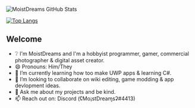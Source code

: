 ![MoistDreams GitHub Stats](https://github-readme-stats.vercel.app/api?username=Misunderstood-Wookiee&show_icons=true&theme=midnight-purple&bg_color=00000000)

[![Top Langs](https://github-readme-stats.vercel.app/api/top-langs/?username=Misunderstood-Wookiee&layout=compact)](https://github.com/anuraghazra/github-readme-stats)
## Welcome 
- ❔ I'm MoistDreams and I'm a hobbyist programmer, gamer, commercial photographer & digital asset creator.
- 😄 Pronouns: Him/They
- 🌱 I’m currently learning how too make UWP apps & learning C#.
- 👯 I’m looking to collaborate on wiki editing, game modding & app devlopment ideas.
- 💬 Ask me about my projects and be kind.
- 📫 Reach out on: Discord (ʢMo¡stDreaɱsʡ#4413)

<!-- <a href='https://ko-fi.com/H2H23ED52' target='_blank'><img height='36' style='border:0px;height:36px;' src='https://storage.ko-fi.com/cdn/kofi3.png?v=3' border='0' alt='Buy Me a Coffee at ko-fi.com' /></a> -->
